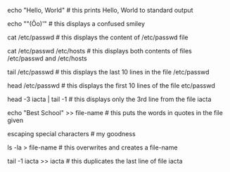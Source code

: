 echo "Hello, World" # this prints Hello, World to standard output

echo "\"(Ôo)'" # this displays a confused smiley

cat /etc/passwd # this displays the content of /etc/passwd file

cat /etc/passwd /etc/hosts # this displays both contents of files /etc/passwd and /etc/hosts

tail /etc/passwd # this displays the last 10 lines in the file /etc/passwd

head /etc/passwd # this displays the first 10 lines of the file etc/passwd

head -3 iacta | tail -1 # this displays only the 3rd line from the file iacta

echo "Best School" >> file-name # this puts the words in quotes in the file given

escaping special characters # my goodness

ls -la > file-name # this overwrites and creates a file-name

tail -1 iacta >> iacta # this duplicates the last line of file iacta

